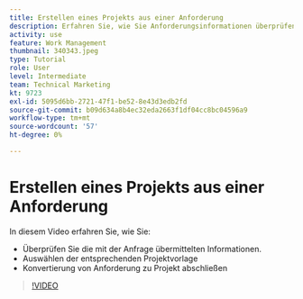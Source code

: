 ```yaml
---
title: Erstellen eines Projekts aus einer Anforderung
description: Erfahren Sie, wie Sie Anforderungsinformationen überprüfen, die richtige Projektvorlage auswählen und die Anforderung in ein Projekt konvertieren können.
activity: use
feature: Work Management
thumbnail: 340343.jpeg
type: Tutorial
role: User
level: Intermediate
team: Technical Marketing
kt: 9723
exl-id: 5095d6bb-2721-47f1-be52-8e43d3edb2fd
source-git-commit: b09d634a8b4ec32eda2663f1df04cc8bc04596a9
workflow-type: tm+mt
source-wordcount: '57'
ht-degree: 0%

---
```


# Erstellen eines Projekts aus einer Anforderung

In diesem Video erfahren Sie, wie Sie:

* Überprüfen Sie die mit der Anfrage übermittelten Informationen.
* Auswählen der entsprechenden Projektvorlage
* Konvertierung von Anforderung zu Projekt abschließen

>[!VIDEO](https://video.tv.adobe.com/v/340343/?quality=12)
